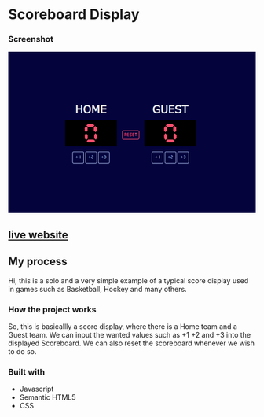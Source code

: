 # Scoreboard Display



### Screenshot

![](images/print.png)

## [live website](https://izkeer.github.io/ScoreBoard-Display/)

## My process

Hi, this is a solo and a very simple example of a typical score display used in games such as Basketball, Hockey and many others.

### How the project works

So, this is basicallly a score display, where there is a Home team and a Guest team.
We can input the wanted values such as +1 +2 and +3 into the displayed Scoreboard.
We can also reset the scoreboard whenever we wish to do so.

### Built with

- Javascript
- Semantic HTML5
- CSS

